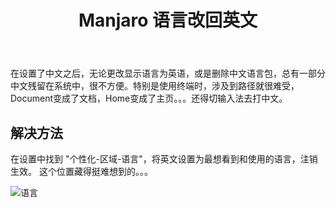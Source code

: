 ﻿---
slug: manjaro-language-setting
title: Manjaro 语言改回英文
authors: mcx
tags: [技术, Linux]
---

在设置了中文之后，无论更改显示语言为英语，或是删除中文语言包，总有一部分中文残留在系统中，很不方便。特别是使用终端时，涉及到路径就很难受，Document变成了文档，Home变成了主页。。。还得切输入法去打中文。

## 解决方法

在设置中找到 "个性化-区域-语言"，将英文设置为最想看到和使用的语言，注销生效。
这个位置藏得挺难想到的。。。

![语言](https://img-blog.csdnimg.cn/20210128204344453.png?x-oss-process=image/watermark,type_ZmFuZ3poZW5naGVpdGk,shadow_10,text_aHR0cHM6Ly9ibG9nLmNzZG4ubmV0L3UwMTQ0MTgyNjc=,size_16,color_FFFFFF,t_70)

